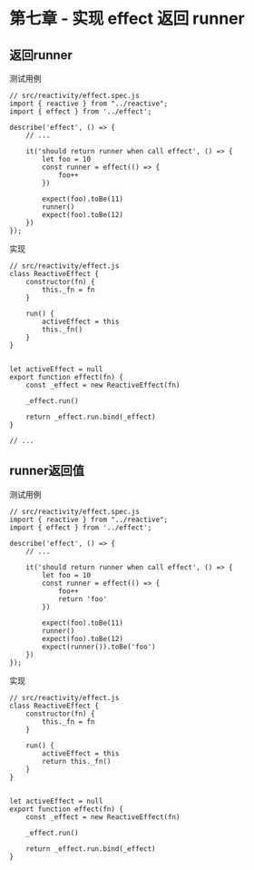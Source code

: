 <!--
 * @Author: Reiner
 * @Date: 2022-05-29 09:50:41
 * @LastEditors: Do not edit
 * @LastEditTime: 2022-05-29 10:06:39
 * @FilePath: \reiner-blog\docs\pages\posts\mini-vue_7.md
 * @Description: 第七章 - 实现 effect 返回 runner
-->
# 第七章 - 实现 effect 返回 runner

## 返回runner

测试用例

```javascript{8-17}
// src/reactivity/effect.spec.js
import { reactive } from "../reactive";
import { effect } from '../effect';

describe('effect', () => {
    // ...
    
    it('should return runner when call effect', () => {
        let foo = 10
        const runner = effect(() => {
            foo++
        })

        expect(foo).toBe(11)
        runner()
        expect(foo).toBe(12)
    })
});
```

实现

```javascript{20}
// src/reactivity/effect.js
class ReactiveEffect {
    constructor(fn) {
        this._fn = fn
    }

    run() {
        activeEffect = this
        this._fn()
    }
}


let activeEffect = null
export function effect(fn) {
    const _effect = new ReactiveEffect(fn)

    _effect.run()

    return _effect.run.bind(_effect)
}

// ...
```

## runner返回值

测试用例

```javascript{12,18}
// src/reactivity/effect.spec.js
import { reactive } from "../reactive";
import { effect } from '../effect';

describe('effect', () => {
    // ...

    it('should return runner when call effect', () => {
        let foo = 10
        const runner = effect(() => {
            foo++
            return 'foo'
        })

        expect(foo).toBe(11)
        runner()
        expect(foo).toBe(12)
        expect(runner()).toBe('foo')
    })
});
```

实现

```javascript{9}
// src/reactivity/effect.js
class ReactiveEffect {
    constructor(fn) {
        this._fn = fn
    }

    run() {
        activeEffect = this
        return this._fn()
    }
}


let activeEffect = null
export function effect(fn) {
    const _effect = new ReactiveEffect(fn)

    _effect.run()

    return _effect.run.bind(_effect)
}
```
